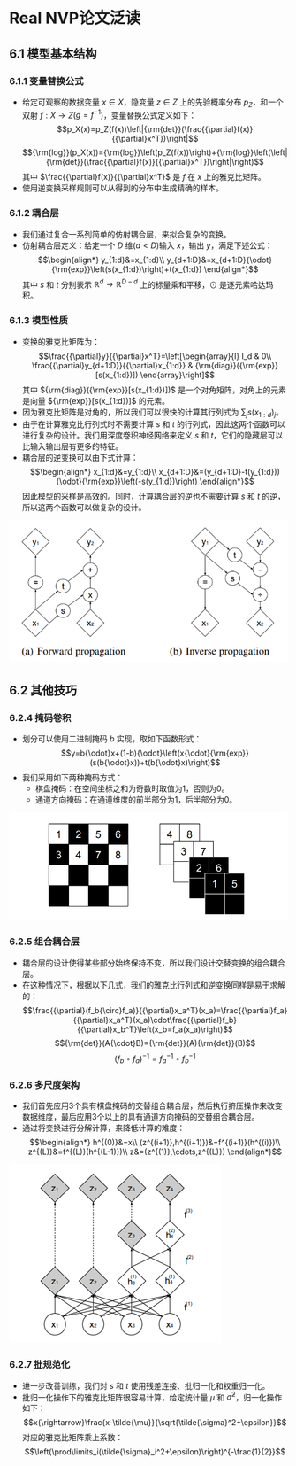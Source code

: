 # Real NVP论文泛读
## 6.1 模型基本结构
### 6.1.1 变量替换公式
- 给定可观察的数据变量 $x{\in}X$，隐变量 $z{\in}Z$ 上的先验概率分布 $p_Z$，和一个双射 $f:X{\rightarrow}Z$($g=f^{-1}$)，变量替换公式定义如下：
$$p_X(x)=p_Z(f(x))\left|{\rm{det}}(\frac{{\partial}f(x)}{{\partial}x^T})\right|$$
$${\rm{log}}(p_X(x))={\rm{log}}\left(p_Z(f(x))\right)+{\rm{log}}\left(\left|{\rm{det}}(\frac{{\partial}f(x)}{{\partial}x^T})\right|\right)$$
其中 $\frac{{\partial}f(x)}{{\partial}x^T}$ 是 $f$ 在 $x$ 上的雅克比矩阵。
- 使用逆变换采样规则可以从得到的分布中生成精确的样本。

### 6.1.2 耦合层
- 我们通过复合一系列简单的仿射耦合层，来拟合复杂的变换。
- 仿射耦合层定义：给定一个 $D$ 维($d<D$)输入 $x$，输出 $y$，满足下述公式：
$$\begin{align*}
y_{1:d}&=x_{1:d}\\
y_{d+1:D}&=x_{d+1:D}{\odot}{\rm{exp}}\left(s(x_{1:d})\right)+t(x_{1:d})
\end{align*}$$
其中 $s$ 和 $t$ 分别表示 $\mathbb{R}^d\rightarrow\mathbb{R}^{D-d}$ 上的标量乘和平移，$\odot$ 是逐元素哈达玛积。

### 6.1.3 模型性质
- 变换的雅克比矩阵为：
$$\frac{{\partial}y}{{\partial}x^T}=\left[\begin{array}{l}
I_d & 0\\
\frac{{\partial}y_{d+1:D}}{{\partial}x_{1:d}} & {\rm{diag}}({\rm{exp}}[s(x_{1:d})])
\end{array}\right]$$
其中 ${\rm{diag}}({\rm{exp}}[s(x_{1:d})])$ 是一个对角矩阵，对角上的元素是向量 ${\rm{exp}}[s(x_{1:d})]$ 的元素。
- 因为雅克比矩阵是对角的，所以我们可以很快的计算其行列式为 $\sum_js(x_{1:d})_j$。
- 由于在计算雅克比行列式时不需要计算 $s$ 和 $t$ 的行列式，因此这两个函数可以进行复杂的设计。我们用深度卷积神经网络来定义 $s$ 和 $t$，它们的隐藏层可以比输入输出层有更多的特征。
- 耦合层的逆变换可以由下式计算：
$$\begin{align*}
x_{1:d}&=y_{1:d}\\
x_{d+1:D}&=(y_{d+1:D}-t(y_{1:d})){\odot}{\rm{exp}}\left(-s(y_{1:d})\right)
\end{align*}$$
因此模型的采样是高效的。同时，计算耦合层的逆也不需要计算 $s$ 和 $t$ 的逆，所以这两个函数可以做复杂的设计。

![](./img/5.1Real_NVP.png ':size=60%')

## 6.2 其他技巧
### 6.2.4 掩码卷积
- 划分可以使用二进制掩码 $b$ 实现，取如下函数形式：
$$y=b{\odot}x+(1-b){\odot}\left(x{\odot}{\rm{exp}}(s(b{\odot}x))+t(b{\odot}x)\right)$$
- 我们采用如下两种掩码方式：
    - 棋盘掩码：在空间坐标之和为奇数时取值为1，否则为0。
    - 通道方向掩码：在通道维度的前半部分为1，后半部分为0。

![](./img/5.2Real_NVP.png ':size=80%')

### 6.2.5 组合耦合层
- 耦合层的设计使得某些部分始终保持不变，所以我们设计交替变换的组合耦合层。
- 在这种情况下，根据以下几式，我们的雅克比行列式和逆变换同样是易于求解的：
$$\frac{{\partial}(f_b{\circ}f_a)}{{\partial}x_a^T}(x_a)=\frac{{\partial}f_a}{{\partial}x_a^T}(x_a)\cdot\frac{{\partial}f_b}{{\partial}x_b^T}\left(x_b=f_a(x_a)\right)$$
$${\rm{det}}(A{\cdot}B)={\rm{det}}(A){\rm{det}}(B)$$
$$(f_b{\circ}f_a)^{-1}=f_a^{-1}{\circ}f_b^{-1}$$

### 6.2.6 多尺度架构
- 我们首先应用3个具有棋盘掩码的交替组合耦合层，然后执行挤压操作来改变数据维度，最后应用3个以上的具有通道方向掩码的交替组合耦合层。
- 通过将变换进行分解计算，来降低计算的难度：
$$\begin{align*}
h^{(0)}&=x\\
(z^{(i+1)},h^{(i+1)})&=f^{(i+1)}(h^{(i)})\\
z^{(L)}&=f^{(L)}(h^{(L-1)})\\
z&=(z^{(1)},\cdots,z^{(L)})
\end{align*}$$

![](./img/5.3Real_NVP.png ':size=40%')

### 6.2.7 批规范化
- 进一步改善训练，我们对 $s$ 和 $t$ 使用残差连接、批归一化和权重归一化。
- 批归一化操作下的雅克比矩阵很容易计算，给定统计量 $\tilde{\mu}$ 和 $\tilde{\sigma}^2$，归一化操作如下：
$$x{\rightarrow}\frac{x-\tilde{\mu}}{\sqrt{\tilde{\sigma}^2+\epsilon}}$$
对应的雅克比矩阵乘上系数：
$$\left(\prod\limits_i(\tilde{\sigma}_i^2+\epsilon)\right)^{-\frac{1}{2}}$$
